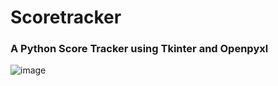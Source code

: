# Scoretracker

### A Python Score Tracker using Tkinter and Openpyxl
![image](https://github.com/user-attachments/assets/b7f043c9-9add-4cf4-8692-e4aadab642f6)
